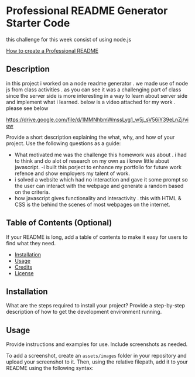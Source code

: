 # Professional README Generator Starter Code
this challenge for this week consist of using node.js 

[How to create a Professional README](https://coding-boot-camp.github.io/full-stack/github/professional-readme-guide)
## Description
in this project i worked on a node readme generator . we made use of node js from class activities . as you can see it was a challenging part of class since the server side is more interesting in a way to learn about server side and implement what i learned. below is a video attached for my work . please see below

https://drive.google.com/file/d/1MMNhbmWmssLyg1_w5j_sV56iY39eLnZj/view


Provide a short description explaining the what, why, and how of your project. Use the following questions as a guide:

- What motivated me was the challenge this homework was about . i had to think and do alot of research on my own as i knew little about javascript.
-i built this porject to enhance my portfolio for future work refence and show employers my talent of work.
- i solved a website which had no interaction and gave it some prompt so the user can interact with the webpage and generate a random based on the criteria.
- how javascript gives functionality and interactivity . this with HTML & CSS is the behind the scenes of most webpages on the internet.

## Table of Contents (Optional)

If your README is long, add a table of contents to make it easy for users to find what they need.

- [Installation](#installation)
- [Usage](#usage)
- [Credits](#credits)
- [License](#license)

## Installation

What are the steps required to install your project? Provide a step-by-step description of how to get the development environment running.

## Usage

Provide instructions and examples for use. Include screenshots as needed.

To add a screenshot, create an `assets/images` folder in your repository and upload your screenshot to it. Then, using the relative filepath, add it to your README using the following syntax:




